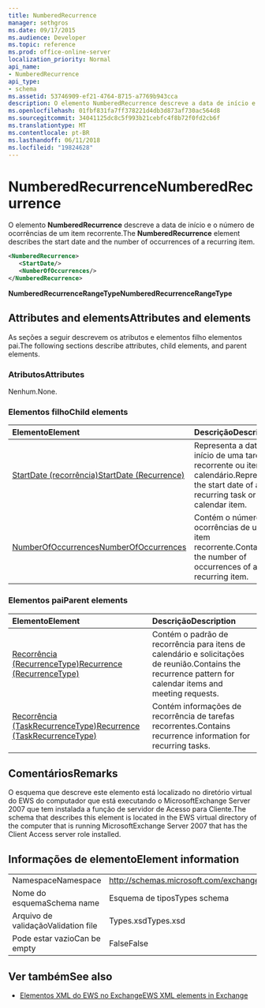 ```yaml
---
title: NumberedRecurrence
manager: sethgros
ms.date: 09/17/2015
ms.audience: Developer
ms.topic: reference
ms.prod: office-online-server
localization_priority: Normal
api_name:
- NumberedRecurrence
api_type:
- schema
ms.assetid: 53746909-ef21-4764-8715-a7769b943cca
description: O elemento NumberedRecurrence descreve a data de início e o número de ocorrências de um item recorrente.
ms.openlocfilehash: 01fbf831fa7ff378221d4db3d873af730ac564d8
ms.sourcegitcommit: 34041125dc8c5f993b21cebfc4f8b72f0fd2cb6f
ms.translationtype: MT
ms.contentlocale: pt-BR
ms.lasthandoff: 06/11/2018
ms.locfileid: "19824628"
---
```

# <a name="numberedrecurrence"></a><span data-ttu-id="d14d9-103">NumberedRecurrence</span><span class="sxs-lookup"><span data-stu-id="d14d9-103">NumberedRecurrence</span></span>

<span data-ttu-id="d14d9-104">O elemento **NumberedRecurrence** descreve a data de início e o número de ocorrências de um item recorrente.</span><span class="sxs-lookup"><span data-stu-id="d14d9-104">The **NumberedRecurrence** element describes the start date and the number of occurrences of a recurring item.</span></span> 
  
```xml
<NumberedRecurrence>
   <StartDate/>
   <NumberOfOccurrences/>
</NumberedRecurrence>
```

 <span data-ttu-id="d14d9-105">**NumberedRecurrenceRangeType**</span><span class="sxs-lookup"><span data-stu-id="d14d9-105">**NumberedRecurrenceRangeType**</span></span>
## <a name="attributes-and-elements"></a><span data-ttu-id="d14d9-106">Attributes and elements</span><span class="sxs-lookup"><span data-stu-id="d14d9-106">Attributes and elements</span></span>

<span data-ttu-id="d14d9-107">As seções a seguir descrevem os atributos e elementos filho elementos pai.</span><span class="sxs-lookup"><span data-stu-id="d14d9-107">The following sections describe attributes, child elements, and parent elements.</span></span>
  
### <a name="attributes"></a><span data-ttu-id="d14d9-108">Atributos</span><span class="sxs-lookup"><span data-stu-id="d14d9-108">Attributes</span></span>

<span data-ttu-id="d14d9-109">Nenhum.</span><span class="sxs-lookup"><span data-stu-id="d14d9-109">None.</span></span>
  
### <a name="child-elements"></a><span data-ttu-id="d14d9-110">Elementos filho</span><span class="sxs-lookup"><span data-stu-id="d14d9-110">Child elements</span></span>

|<span data-ttu-id="d14d9-111">**Elemento**</span><span class="sxs-lookup"><span data-stu-id="d14d9-111">**Element**</span></span>|<span data-ttu-id="d14d9-112">**Descrição**</span><span class="sxs-lookup"><span data-stu-id="d14d9-112">**Description**</span></span>|
|:-----|:-----|
|[<span data-ttu-id="d14d9-113">StartDate (recorrência)</span><span class="sxs-lookup"><span data-stu-id="d14d9-113">StartDate (Recurrence)</span></span>](startdate-recurrence.md) <br/> |<span data-ttu-id="d14d9-114">Representa a data de início de uma tarefa recorrente ou item de calendário.</span><span class="sxs-lookup"><span data-stu-id="d14d9-114">Represents the start date of a recurring task or calendar item.</span></span>  <br/> |
|[<span data-ttu-id="d14d9-115">NumberOfOccurrences</span><span class="sxs-lookup"><span data-stu-id="d14d9-115">NumberOfOccurrences</span></span>](numberofoccurrences.md) <br/> |<span data-ttu-id="d14d9-116">Contém o número de ocorrências de um item recorrente.</span><span class="sxs-lookup"><span data-stu-id="d14d9-116">Contains the number of occurrences of a recurring item.</span></span>  <br/> |
   
### <a name="parent-elements"></a><span data-ttu-id="d14d9-117">Elementos pai</span><span class="sxs-lookup"><span data-stu-id="d14d9-117">Parent elements</span></span>

|<span data-ttu-id="d14d9-118">**Elemento**</span><span class="sxs-lookup"><span data-stu-id="d14d9-118">**Element**</span></span>|<span data-ttu-id="d14d9-119">**Descrição**</span><span class="sxs-lookup"><span data-stu-id="d14d9-119">**Description**</span></span>|
|:-----|:-----|
|[<span data-ttu-id="d14d9-120">Recorrência (RecurrenceType)</span><span class="sxs-lookup"><span data-stu-id="d14d9-120">Recurrence (RecurrenceType)</span></span>](recurrence-recurrencetype.md) <br/> |<span data-ttu-id="d14d9-121">Contém o padrão de recorrência para itens de calendário e solicitações de reunião.</span><span class="sxs-lookup"><span data-stu-id="d14d9-121">Contains the recurrence pattern for calendar items and meeting requests.</span></span>  <br/> |
|[<span data-ttu-id="d14d9-122">Recorrência (TaskRecurrenceType)</span><span class="sxs-lookup"><span data-stu-id="d14d9-122">Recurrence (TaskRecurrenceType)</span></span>](recurrence-taskrecurrencetype.md) <br/> |<span data-ttu-id="d14d9-123">Contém informações de recorrência de tarefas recorrentes.</span><span class="sxs-lookup"><span data-stu-id="d14d9-123">Contains recurrence information for recurring tasks.</span></span>  <br/> |
   
## <a name="remarks"></a><span data-ttu-id="d14d9-124">Comentários</span><span class="sxs-lookup"><span data-stu-id="d14d9-124">Remarks</span></span>

<span data-ttu-id="d14d9-125">O esquema que descreve este elemento está localizado no diretório virtual do EWS do computador que está executando o MicrosoftExchange Server 2007 que tem instalada a função de servidor de Acesso para Cliente.</span><span class="sxs-lookup"><span data-stu-id="d14d9-125">The schema that describes this element is located in the EWS virtual directory of the computer that is running MicrosoftExchange Server 2007 that has the Client Access server role installed.</span></span>
  
## <a name="element-information"></a><span data-ttu-id="d14d9-126">Informações de elemento</span><span class="sxs-lookup"><span data-stu-id="d14d9-126">Element information</span></span>

|||
|:-----|:-----|
|<span data-ttu-id="d14d9-127">Namespace</span><span class="sxs-lookup"><span data-stu-id="d14d9-127">Namespace</span></span>  <br/> |http://schemas.microsoft.com/exchange/services/2006/types  <br/> |
|<span data-ttu-id="d14d9-128">Nome do esquema</span><span class="sxs-lookup"><span data-stu-id="d14d9-128">Schema name</span></span>  <br/> |<span data-ttu-id="d14d9-129">Esquema de tipos</span><span class="sxs-lookup"><span data-stu-id="d14d9-129">Types schema</span></span>  <br/> |
|<span data-ttu-id="d14d9-130">Arquivo de validação</span><span class="sxs-lookup"><span data-stu-id="d14d9-130">Validation file</span></span>  <br/> |<span data-ttu-id="d14d9-131">Types.xsd</span><span class="sxs-lookup"><span data-stu-id="d14d9-131">Types.xsd</span></span>  <br/> |
|<span data-ttu-id="d14d9-132">Pode estar vazio</span><span class="sxs-lookup"><span data-stu-id="d14d9-132">Can be empty</span></span>  <br/> |<span data-ttu-id="d14d9-133">False</span><span class="sxs-lookup"><span data-stu-id="d14d9-133">False</span></span>  <br/> |
   
## <a name="see-also"></a><span data-ttu-id="d14d9-134">Ver também</span><span class="sxs-lookup"><span data-stu-id="d14d9-134">See also</span></span>



- [<span data-ttu-id="d14d9-135">Elementos XML do EWS no Exchange</span><span class="sxs-lookup"><span data-stu-id="d14d9-135">EWS XML elements in Exchange</span></span>](ews-xml-elements-in-exchange.md)

